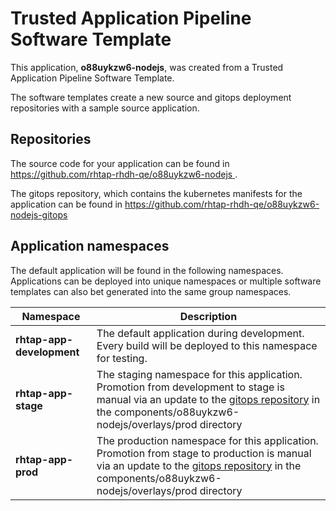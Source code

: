 # Trusted Application Pipeline Software Template

This application, **o88uykzw6-nodejs**, was created from a Trusted Application Pipeline Software Template.

The software templates create a new source and gitops deployment repositories with a sample source application. 

## Repositories

The source code for your application can be found in [https://github.com/rhtap-rhdh-qe/o88uykzw6-nodejs ](https://github.com/rhtap-rhdh-qe/o88uykzw6-nodejs ).
 
The gitops repository, which contains the kubernetes manifests for the application can be found in 
[https://github.com/rhtap-rhdh-qe/o88uykzw6-nodejs-gitops ](https://github.com/rhtap-rhdh-qe/o88uykzw6-nodejs-gitops ) 

## Application namespaces 

The default application will be found in the following namespaces. Applications can be deployed into unique namespaces or multiple software templates can also bet generated into the same group namespaces.  

|  Namespace   |  Description   |  
| -------- | -------- |   
| **rhtap-app-development** | The default application during development. Every build will be deployed to this namespace for testing. | 
| **rhtap-app-stage** | The staging namespace for this application. Promotion from development to stage is manual via an update to the [gitops repository](https://github.com/rhtap-rhdh-qe/o88uykzw6-nodejs-gitops ) in the components/o88uykzw6-nodejs/overlays/prod directory |  
| **rhtap-app-prod** | The production namespace for this application. Promotion from stage to production is manual via an update to the [gitops repository](https://github.com/rhtap-rhdh-qe/o88uykzw6-nodejs-gitops ) in the components/o88uykzw6-nodejs/overlays/prod directory | 